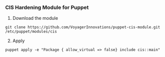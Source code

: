 ### CIS Hardening Module for Puppet

1. Download the module
```
git clone https://github.com/VoyagerInnovations/puppet-cis-module.git /etc/puppet/modules/cis
```
2. Apply
```
puppet apply -e "Package { allow_virtual => false} include cis::main" 
```
